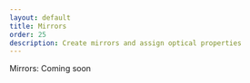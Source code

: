 ```yaml
---
layout: default
title: Mirrors
order: 25
description: Create mirrors and assign optical properties
---
```


Mirrors: Coming soon
